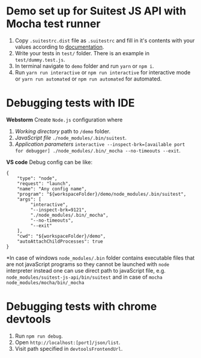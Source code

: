 # Demo set up for Suitest JS API with Mocha test runner

1. Copy `.suitestrc.dist` file as `.suitestrc` and fill in it's contents 
with your values according to [documentation](https://suite.st/docs/suitest-api/setup/#environment-setup).
2. Write your tests in `test/` folder. There is an example in `test/dummy.test.js`.
3. In terminal navigate to `demo` folder and run `yarn` or `npm i`.
4. Run `yarn run interactive` or `npm run interactive` for interactive mode or
 `yarn run automated` or `npm run automated` for automated.

# Debugging tests with IDE

**Webstorm**
Create `Node.js` configuration where
1. _Working directory_ path to `/demo` folder.
2. _JavaScript file_ `./node_modules/.bin/suitest`.
3. _Application parameters_ `interactive --inspect-brk=[available port for debugger] ./node_modules/.bin/_mocha --no-timeouts --exit`.

**VS code**
Debug config can be like:
```
{
    "type": "node",
    "request": "launch",
    "name": "Any config name",
    "program": "${workspaceFolder}/demo/node_modules/.bin/suitest",
    "args": [
         "interactive",
         "--inspect-brk=9121",
         "./node_modules/.bin/_mocha",
         "--no-timeouts",
         "--exit"
    ],
    "cwd": "${workspaceFolder}/demo",
    "autoAttachChildProcesses": true
}
```

*In case of windows `node_modules/.bin` folder contains executable files
 that are not javaScript programs so they cannot be launched with `node`
 interpreter instead one can use direct path to javaScript file, e.g. 
 `node_modules/suitest-js-api/bin/suitest` and in case of 
 `mocha` `node_modules/mocha/bin/_mocha`  

# Debugging tests with chrome devtools

1. Run `npm run debug`.
2. Open `http://localhost:[port]/json/list`.
3. Visit path specified in `devtoolsFrontendUrl`.
